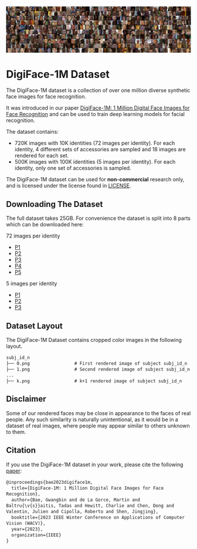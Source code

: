 ![Dataset Preview](docs/img/sx-data.jpg)

# DigiFace-1M Dataset

The DigiFace-1M dataset is a collection of over one million diverse synthetic face images for face recognition.

It was introduced in our paper [DigiFace-1M: 1 Million Digital Face Images for Face Recognition](https://microsoft.github.com/DigiFace1M) and can be used to train deep learning models for facial recognition.

The dataset contains:

- 720K images with 10K identities (72 images per identity). For each identity, 4 different sets of accessories are sampled and 18 images are rendered for each set.
- 500K images with 100K identities (5 images per identity). For each identity, only one set of accessories is sampled.

The DigiFace-1M dataset can be used for **non-commercial** research only, and is licensed under the license found in [LICENSE](LICENSE).

## Downloading The Dataset

The full dataset takes 25GB. For convenience the dataset is split into 8 parts which can be downloaded here: 

72 images per identity 
- [P1](https://facesyntheticspubwedata.blob.core.windows.net/wacv-2023/subjects_0-1999_72_imgs.zip)
- [P2](https://facesyntheticspubwedata.blob.core.windows.net/wacv-2023/subjects_2000-3999_72_imgs.zip)
- [P3](https://facesyntheticspubwedata.blob.core.windows.net/wacv-2023/subjects_4000-5999_72_imgs.zip)
- [P4](https://facesyntheticspubwedata.blob.core.windows.net/wacv-2023/subjects_6000-7999_72_imgs.zip)
- [P5](https://facesyntheticspubwedata.blob.core.windows.net/wacv-2023/subjects_8000-9999_72_imgs.zip)

5 images per identity
- [P1](https://facesyntheticspubwedata.blob.core.windows.net/wacv-2023/subjects_100000-133332_5_imgs.zip)
- [P2](https://facesyntheticspubwedata.blob.core.windows.net/wacv-2023/subjects_133333-166665_5_imgs.zip)
- [P3](https://facesyntheticspubwedata.blob.core.windows.net/wacv-2023/subjects_166666-199998_5_imgs.zip)

## Dataset Layout

The DigiFace-1M Dataset contains cropped color images in the following layout.

```
subj_id_n
├── 0.png                 # First rendered image of subject subj_id_n
├── 1.png                 # Second rendered image of subject subj_id_n
...
├── k.png                 # k+1 rendered image of subject subj_id_n
```

## Disclaimer

Some of our rendered faces may be close in appearance to the faces of real people.
Any such similarity is naturally unintentional, as it would be in a dataset of real images, where people may appear similar to others unknown to them.

## Citation

If you use the DigiFace-1M dataset in your work, please cite the following [paper](TODO:url):

```
@inproceedings{bae2023digiface1m,
  title={DigiFace-1M: 1 Million Digital Face Images for Face Recognition},
  author={Bae, Gwangbin and de La Gorce, Martin and Baltru{\v{s}}aitis, Tadas and Hewitt, Charlie and Chen, Dong and Valentin, Julien and Cipolla, Roberto and Shen, Jingjing},
  booktitle={2023 IEEE Winter Conference on Applications of Computer Vision (WACV)},
  year={2023},
  organization={IEEE}
}
```
